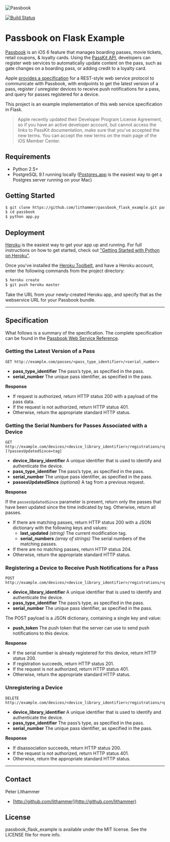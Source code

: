 ![Passbook](http://cl.ly/JPjc/title_passbook.png)

[![Build Status](https://travis-ci.org/lithammer/passbook_flask_example.png)](https://travis-ci.org/lithammer/passbook_flask_example)

# Passbook on Flask Example

[Passbook](http://www.apple.com/ios/whats-new/#passbook) is an iOS 6 feature
that manages boarding passes, movie tickets, retail coupons, & loyalty cards.
Using the [PassKit API](https://developer.apple.com/library/prerelease/ios/#documentation/UserExperience/Reference/PassKit_Framework/_index.html),
developers can register web services to automatically update content on the
pass, such as gate changes on a boarding pass, or adding credit to a loyalty
card.

Apple [provides a specification](https://developer.apple.com/library/prerelease/ios/#documentation/PassKit/Reference/PassKit_WebService/WebService.html) for a REST-style web service protocol to communicate with Passbook, with endpoints to get the latest version of a pass, register / unregister devices to receive push notifications for a pass, and query for passes registered for a device.

This project is an example implementation of this web service specification in Flask.

> Apple recently updated their Developer Program License Agreement, so if you
> have an active developer account, but cannot access the links to PassKit
> documentation, make sure that you've accepted the new terms. You can accept
> the new terms on the main page of the iOS Member Center.

## Requirements

- Python 2.5+
- PostgreSQL 9.1 running locally ([Postgres.app](http://postgresapp.com) is the
  easiest way to get a Postgres server running on your Mac)

## Getting Started

```bash
$ git clone https://github.com/lithammer/passbook_flask_example.git passbook
$ cd passbook
$ python app.py
```

## Deployment

[Heroku](http://www.heroku.com) is the easiest way to get your app up and
running. For full instructions on how to get started, check out
["Getting Started with Python on Heroku"](https://devcenter.heroku.com/articles/python).

Once you've installed the [Heroku Toolbelt](https://toolbelt.heroku.com), and
have a Heroku account, enter the following commands from the project directory:

```bash
$ heroku create
$ git push heroku master
```

Take the URL from your newly-created Heroku app, and specify that as the
webservice URL for your Passbook bundle.

---

## Specification

What follows is a summary of the specification. The complete specification can
be found in the [Passbook Web Service Reference](https://developer.apple.com/library/prerelease/ios/#documentation/PassKit/Reference/PassKit_WebService/WebService.html).

### Getting the Latest Version of a Pass

```
GET http://example.com/passes/<pass_type_identifier>/<serial_number>
```

- **pass_type_identifier** The pass’s type, as specified in the pass.
- **serial_number** The unique pass identifier, as specified in the pass.

**Response**

- If request is authorized, return HTTP status 200 with a payload of the pass data.
- If the request is not authorized, return HTTP status 401.
- Otherwise, return the appropriate standard HTTP status.

### Getting the Serial Numbers for Passes Associated with a Device

```
GET http://example.com/devices/<device_library_identifier>/registrations/<pass_type_identifier>[?passesUpdatedSince=tag]
```

- **device_library_identifier** A unique identifier that is used to identify and authenticate the device.
- **pass_type_identifier** The pass’s type, as specified in the pass.
- **serial_number** The unique pass identifier, as specified in the pass.
- **passesUpdatedSince** _(optional)_ A tag from a previous request.

**Response**

If the `passesUpdatedSince` parameter is present, return only the passes that
have been updated since the time indicated by tag. Otherwise, return all
passes.

- If there are matching passes, return HTTP status 200 with a JSON dictionary with the following keys and values:
    - **last_updated** _(string)_ The current modification tag.
    - **serial_numbers** _(array of strings)_ The serial numbers of the matching passes.
- If there are no matching passes, return HTTP status 204.
- Otherwise, return the appropriate standard HTTP status.

### Registering a Device to Receive Push Notifications for a Pass

```
POST http://example.com/devices/<device_library_identifier>/registrations/<pass_type_identifier>/<serial_number>
```

- **device_library_identifier** A unique identifier that is used to identify and authenticate the device.
- **pass_type_identifier** The pass’s type, as specified in the pass.
- **serial_number** The unique pass identifier, as specified in the pass.

The POST payload is a JSON dictionary, containing a single key and value:

- **push_token** The push token that the server can use to send push notifications to this device.

**Response**

- If the serial number is already registered for this device, return HTTP status 200.
- If registration succeeds, return HTTP status 201.
- If the request is not authorized, return HTTP status 401.
- Otherwise, return the appropriate standard HTTP status.

### Unregistering a Device

```
DELETE http://example.com/devices/<device_library_identifier>/registrations/<pass_type_identifier>/<serial_number>
```

- **device_library_identifier** A unique identifier that is used to identify and authenticate the device.
- **pass_type_identifier** The pass’s type, as specified in the pass.
- **serial_number** The unique pass identifier, as specified in the pass.

**Response**

- If disassociation succeeds, return HTTP status 200.
- If the request is not authorized, return HTTP status 401.
- Otherwise, return the appropriate standard HTTP status.

---

## Contact

Peter Lithammer

- [http://github.com/lithammer](http://github.com/lithammer)

## License

passbook_flask_example is available under the MIT license. See the LICENSE file
for more info.
